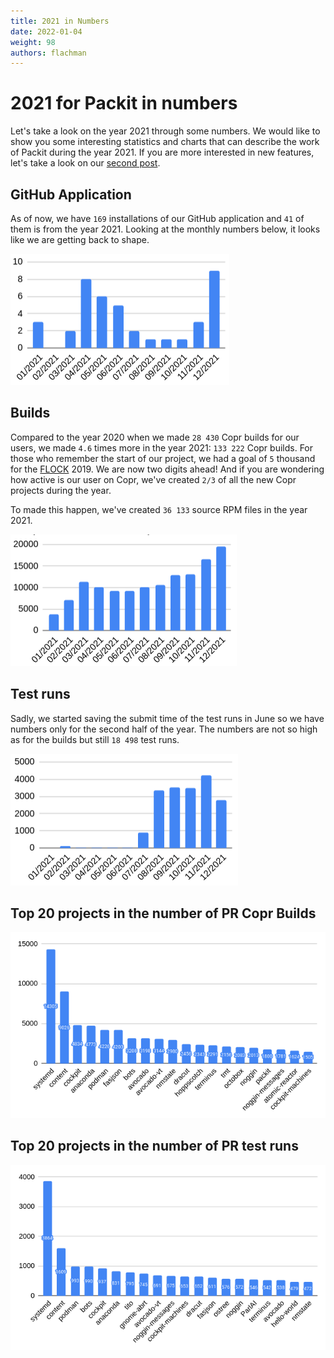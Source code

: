 ```yaml
---
title: 2021 in Numbers
date: 2022-01-04
weight: 98
authors: flachman
---
```


# 2021 for Packit in numbers

Let's take a look on the year 2021 through some numbers.
We would like to show you some interesting statistics and charts
that can describe the work of Packit during the year 2021.
If you are more interested in new features,
let's take a look on our [second post](../2021-features).

<!--truncate-->

## GitHub Application

As of now, we have `169` installations of our GitHub application and `41` of them is from the year 2021.
Looking at the monthly numbers below, it looks like we are getting back to shape.

![GitHub installations in 2021](img/github-installations.png)

## Builds

Compared to the year 2020 when we made `28 430` Copr builds for our users,
we made `4.6` times more in the year 2021: `133 222` Copr builds.
For those who remember the start of our project,
we had a goal of `5` thousand for the [FLOCK](https://flocktofedora.org/) 2019.
We are now two digits ahead!
And if you are wondering how active is our user on Copr,
we've created `2/3` of all the new Copr projects during the year.

To made this happen, we've created `36 133` source RPM files in the year 2021.

![Copr builds in 2021](img/copr-builds.png)

## Test runs

Sadly, we started saving the submit time of the test runs in June
so we have numbers only for the second half of the year.
The numbers are not so high as for the builds but still `18 498` test runs.

![Test runs in 2021](img/test-runs.png)

## Top 20 projects in the number of PR Copr Builds

![Top20 projects in the number of PR Copr Builds](img/top20-copr-builds.png)

## Top 20 projects in the number of PR test runs

![Top20 projects in the number of PR Test runs](img/top20-test-runs.png)
